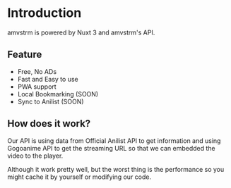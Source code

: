# Introduction

amvstrm is powered by Nuxt 3 and amvstrm's API.

## Feature

- Free, No ADs
- Fast and Easy to use
- PWA support
- Local Bookmarking (SOON)
- Sync to Anilist (SOON)

## How does it work?

Our API is using data from Official Anilist API to get information and using Gogoanime API to get the streaming URL so that we can embedded the video to the player.

Although it work pretty well, but the worst thing is the performance so you might cache it by yourself or modifying our code.
